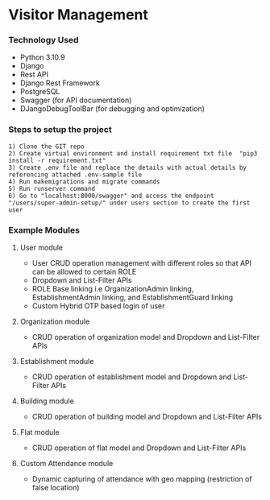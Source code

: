 # Visitor Management

### Technology Used
 
- Python 3.10.9
- Django
- Rest API
- Django Rest Framework
- PostgreSQL
- Swagger (for API documentation)
- DJangoDebugToolBar (for debugging and optimization)

### Steps to setup the project

    1) Clone the GIT repo
    2) Create virtual environment and install requirement txt file  "pip3 install -r requirement.txt"
    3) Create .env file and replace the details with actual details by referencing attached .env-sample file
    4) Run makemigrations and migrate commands
    5) Run runserver command
    6) Go to "localhost:8000/swagger" and access the endpoint "/users/super-admin-setup/" under users section to create the first user

### Example Modules

1) User module
    - User CRUD operation management with different roles so that API can be allowed to certain ROLE
    - Dropdown and List-Filter APIs
    - ROLE Base linking i.e OrganizationAdmin linking, EstablishmentAdmin linking, and EstablishmentGuard linking
    - Custom Hybrid OTP based login of user

2) Organization module
    - CRUD operation of organization model and Dropdown and List-Filter APIs

3) Establishment module
    - CRUD operation of establishment model and Dropdown and List-Filter APIs

4) Building module
    - CRUD operation of building model and Dropdown and List-Filter APIs

5) Flat module
    - CRUD operation of flat model and Dropdown and List-Filter APIs

6) Custom Attendance module
    - Dynamic capturing of attendance with geo mapping (restriction of false location) 
